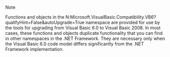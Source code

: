 > [!NOTE]
>  Functions and objects in the N:Microsoft.VisualBasic.Compatibility.VB6?qualifyHint=False&autoUpgrade=True namespace are provided for use by the tools for upgrading from Visual Basic 6.0 to Visual Basic 2008. In most cases, these functions and objects duplicate functionality that you can find in other namespaces in the .NET Framework. They are necessary only when the Visual Basic 6.0 code model differs significantly from the .NET Framework implementation.